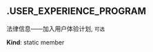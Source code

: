 <a name="secondOptions.USER_EXPERIENCE_PROGRAM"></a>

## .USER\_EXPERIENCE\_PROGRAM
法律信息——加入用户体验计划, `可选`

**Kind**: static member  
